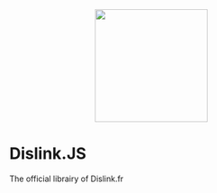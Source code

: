 <div align="center">
  <a href="https://dislink.fr"><img width="200" src="https://dislink.fr/logo.svg" fill="#44d4a4"></a>
</div>
<h1>Dislink.JS</h1>
The official librairy of Dislink.fr

